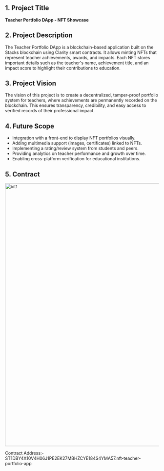 ## 1. Project Title
**Teacher Portfolio DApp - NFT Showcase**

## 2. Project Description
The Teacher Portfolio DApp is a blockchain-based application built on the Stacks blockchain using Clarity smart contracts. It allows minting NFTs that represent teacher achievements, awards, and impacts. Each NFT stores important details such as the teacher's name, achievement title, and an impact score to highlight their contributions to education.

## 3. Project Vision
The vision of this project is to create a decentralized, tamper-proof portfolio system for teachers, where achievements are permanently recorded on the blockchain. This ensures transparency, credibility, and easy access to verified records of their professional impact.

## 4. Future Scope
- Integration with a front-end to display NFT portfolios visually.
- Adding multimedia support (images, certificates) linked to NFTs.
- Implementing a rating/review system from students and peers.
- Providing analytics on teacher performance and growth over time.
- Enabling cross-platform verification for educational institutions.

## 5. Contract 
<img width="1918" height="858" alt="bit1" src="https://github.com/user-attachments/assets/65fb8af6-20a5-4b4a-aceb-784932f124a6" />

Contract Address:- ST1DBY4X10V4H06J1PE2EK27MBHZCYE184S4YMA57.nft-teacher-portfolio-app
